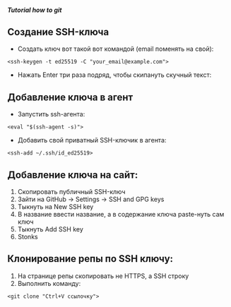 ##### Tutorial how to git

## Создание SSH-ключа

+ Создать ключ вот такой вот командой (email поменять на свой):
```
<ssh-keygen -t ed25519 -C "your_email@example.com">
```

+ Нажать Enter три раза подряд, чтобы скипануть скучный текст:

## Добавление ключа в агент

+ Запустить ssh-агента:
```
<eval "$(ssh-agent -s)">
```

+ Добавить свой приватный SSH-ключик в агента:
```
<ssh-add ~/.ssh/id_ed25519>
```

## Добавление ключа на сайт:

1. Скопировать публичный SSH-ключ
2. Зайти на GitHub -> Settings -> SSH and GPG keys
3. Тыкнуть на New SSH key
4. В название ввести название, а в содержание ключа paste-нуть сам ключ
5. Тыкнуть Add SSH key
6. Stonks

## Клонирование репы по SSH ключу:

1. На странице репы скопировать не HTTPS, а SSH строку
2. Выполнить команду:
```
<git clone "Ctrl+V ссылочку">
```
